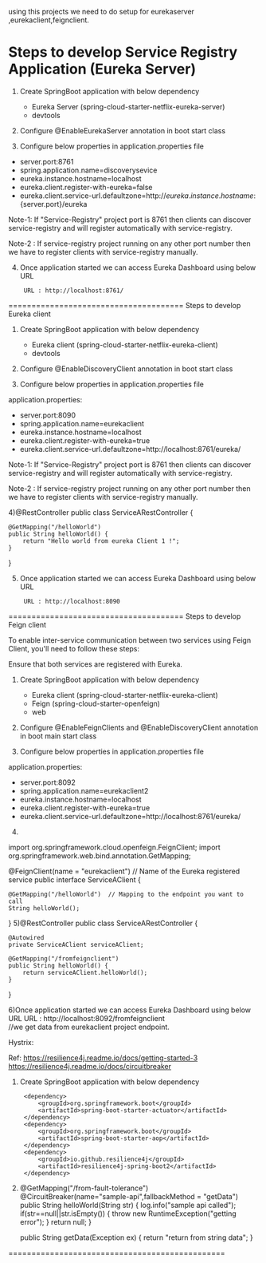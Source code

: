 using this projects we need to do setup for eurekaserver ,eurekaclient,feignclient.

Steps to develop Service Registry Application (Eureka Server)
===============================================================

1) Create SpringBoot application with below dependency

	 - Eureka Server (spring-cloud-starter-netflix-eureka-server)
	 - devtools

2) Configure @EnableEurekaServer annotation in boot start class

3) Configure below properties in application.properties file

- server.port:8761
- spring.application.name=discoverysevice
- eureka.instance.hostname=localhost
- eureka.client.register-with-eureka=false
- eureka.client.service-url.defaultzone=http://${eureka.instance.hostname}:${server.port}/eureka


Note-1: If "Service-Registry" project port is 8761 then clients can discover service-registry and will register automatically with service-registry. 

Note-2 : If service-registry project running on any other port number then we have to register clients with service-registry manually.

4) Once application started we can access Eureka Dashboard using below URL

		URL : http://localhost:8761/
======================================
Steps to develop Eureka client

1) Create SpringBoot application with below dependency

	 - Eureka client (spring-cloud-starter-netflix-eureka-client)
	 - devtools

2) Configure @EnableDiscoveryClient annotation in boot start class

3) Configure below properties in application.properties file

application.properties:

- server.port:8090
- spring.application.name=eurekaclient
- eureka.instance.hostname=localhost
- eureka.client.register-with-eureka=true
- eureka.client.service-url.defaultzone=http://localhost:8761/eureka/


Note-1: If "Service-Registry" project port is 8761 then clients can discover service-registry and will register automatically with service-registry. 

Note-2 : If service-registry project running on any other port number then we have to register clients with service-registry manually.


4)@RestController
public class ServiceARestController {

	@GetMapping("/helloWorld")
	public String helloWorld() {
		return "Hello world from eureka Client 1 !";
	}

}

5) Once application started we can access Eureka Dashboard using below URL

		URL : http://localhost:8090


======================================
Steps to develop Feign client

To enable inter-service communication between two services using Feign Client, you'll need to follow these steps:

Ensure that both services are registered with Eureka.


1) Create SpringBoot application with below dependency

	 - Eureka client (spring-cloud-starter-netflix-eureka-client)
	 - Feign (spring-cloud-starter-openfeign)
	 - web

2) Configure @EnableFeignClients and @EnableDiscoveryClient annotation in boot main start class

3) Configure below properties in application.properties file

application.properties:

- server.port:8092
- spring.application.name=eurekaclient2
- eureka.instance.hostname=localhost
- eureka.client.register-with-eureka=true
- eureka.client.service-url.defaultzone=http://localhost:8761/eureka/

4) 
import org.springframework.cloud.openfeign.FeignClient;
import org.springframework.web.bind.annotation.GetMapping;

@FeignClient(name = "eurekaclient")  // Name of the Eureka registered service
public interface ServiceAClient {

    @GetMapping("/helloWorld")  // Mapping to the endpoint you want to call
    String helloWorld();
}
5)@RestController
public class ServiceARestController {
	
	@Autowired
	private ServiceAClient serviceAClient;

	@GetMapping("/fromfeignclient")
	public String helloWorld() {
		return serviceAClient.helloWorld();
	}

}

6)Once application started we can access Eureka Dashboard using below URL
URL : http://localhost:8092/fromfeignclient          
//we get data from eurekaclient project endpoint.	

Hystrix:

Ref: https://resilience4j.readme.io/docs/getting-started-3
     https://resilience4j.readme.io/docs/circuitbreaker

1) Create SpringBoot application with below dependency

	    <dependency>
			<groupId>org.springframework.boot</groupId>
			<artifactId>spring-boot-starter-actuator</artifactId>
		</dependency>
		<dependency>
			<groupId>org.springframework.boot</groupId>
			<artifactId>spring-boot-starter-aop</artifactId>
		</dependency>
		<dependency>
			<groupId>io.github.resilience4j</groupId>
			<artifactId>resilience4j-spring-boot2</artifactId>
		</dependency>


2)
	@GetMapping("/from-fault-tolerance")
	@CircuitBreaker(name="sample-api",fallbackMethod = "getData")
	public String helloWorld(String str) {
		log.info("sample api called");
		if(str==null||str.isEmpty()) {
		 throw new RuntimeException("getting error");
		}
		return null;
	}
	
	public String getData(Exception ex) {
		return "return from string data";
	}

===============================================



		
